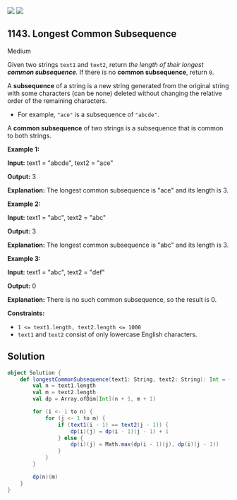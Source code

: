 [![](https://img.shields.io/github/stars/javadev/LeetCode-in-All?label=Stars&style=flat-square)](https://github.com/javadev/LeetCode-in-All)
[![](https://img.shields.io/github/forks/javadev/LeetCode-in-All?label=Fork%20me%20on%20GitHub%20&style=flat-square)](https://github.com/javadev/LeetCode-in-All/fork)

## 1143\. Longest Common Subsequence

Medium

Given two strings `text1` and `text2`, return _the length of their longest **common subsequence**._ If there is no **common subsequence**, return `0`.

A **subsequence** of a string is a new string generated from the original string with some characters (can be none) deleted without changing the relative order of the remaining characters.

*   For example, `"ace"` is a subsequence of `"abcde"`.

A **common subsequence** of two strings is a subsequence that is common to both strings.

**Example 1:**

**Input:** text1 = "abcde", text2 = "ace"

**Output:** 3

**Explanation:** The longest common subsequence is "ace" and its length is 3.

**Example 2:**

**Input:** text1 = "abc", text2 = "abc"

**Output:** 3

**Explanation:** The longest common subsequence is "abc" and its length is 3.

**Example 3:**

**Input:** text1 = "abc", text2 = "def"

**Output:** 0

**Explanation:** There is no such common subsequence, so the result is 0.

**Constraints:**

*   `1 <= text1.length, text2.length <= 1000`
*   `text1` and `text2` consist of only lowercase English characters.

## Solution

```scala
object Solution {
    def longestCommonSubsequence(text1: String, text2: String): Int = {
        val n = text1.length
        val m = text2.length
        val dp = Array.ofDim[Int](n + 1, m + 1)

        for (i <- 1 to n) {
            for (j <- 1 to m) {
                if (text1(i - 1) == text2(j - 1)) {
                    dp(i)(j) = dp(i - 1)(j - 1) + 1
                } else {
                    dp(i)(j) = Math.max(dp(i - 1)(j), dp(i)(j - 1))
                }
            }
        }

        dp(n)(m)
    }
}
```